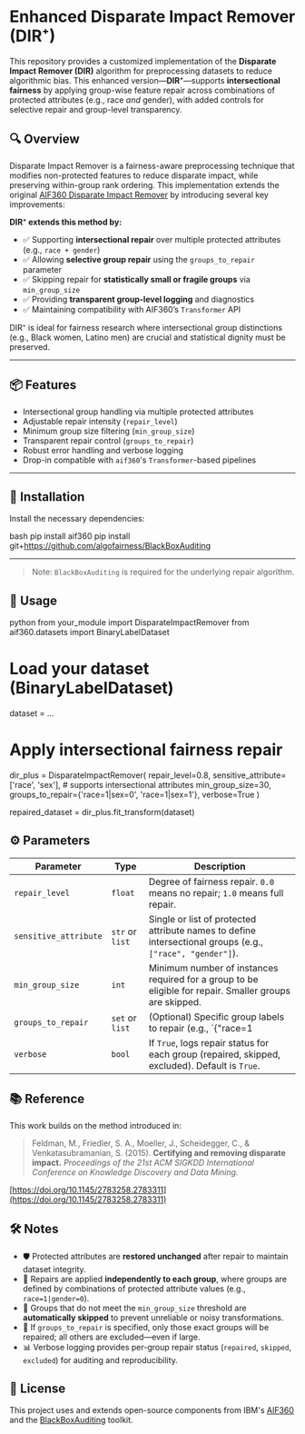 # Enhanced Disparate Impact Remover (DIR⁺)

This repository provides a customized implementation of the **Disparate Impact Remover (DIR)** algorithm for preprocessing datasets to reduce algorithmic bias. This enhanced version—**DIR⁺**—supports **intersectional fairness** by applying group-wise feature repair across combinations of protected attributes (e.g., race *and* gender), with added controls for selective repair and group-level transparency.


## 🔍 Overview

Disparate Impact Remover is a fairness-aware preprocessing technique that modifies non-protected features to reduce disparate impact, while preserving within-group rank ordering. This implementation extends the original [AIF360 Disparate Impact Remover](https://aif360.readthedocs.io/en/stable/modules/generated/aif360.algorithms.preprocessing.DisparateImpactRemover.html) by introducing several key improvements:

**DIR⁺ extends this method by:**
- ✅ Supporting **intersectional repair** over multiple protected attributes (e.g., `race + gender`)
- ✅ Allowing **selective group repair** using the `groups_to_repair` parameter
- ✅ Skipping repair for **statistically small or fragile groups** via `min_group_size`
- ✅ Providing **transparent group-level logging** and diagnostics
- ✅ Maintaining compatibility with AIF360’s `Transformer` API

DIR⁺ is ideal for fairness research where intersectional group distinctions (e.g., Black women, Latino men) are crucial and statistical dignity must be preserved.

---

## 📦 Features

- Intersectional group handling via multiple protected attributes
- Adjustable repair intensity (`repair_level`)
- Minimum group size filtering (`min_group_size`)
- Transparent repair control (`groups_to_repair`)
- Robust error handling and verbose logging
- Drop-in compatible with `aif360`'s `Transformer`-based pipelines

---

## 🚀 Installation

Install the necessary dependencies:

bash
pip install aif360
pip install git+https://github.com/algofairness/BlackBoxAuditing

---

> Note: `BlackBoxAuditing` is required for the underlying repair algorithm.

## 🧪 Usage

python
from your_module import DisparateImpactRemover
from aif360.datasets import BinaryLabelDataset

# Load your dataset (BinaryLabelDataset)
dataset = ...

# Apply intersectional fairness repair
dir_plus = DisparateImpactRemover(
    repair_level=0.8,
    sensitive_attribute=['race', 'sex'],   # supports intersectional attributes
    min_group_size=30,
    groups_to_repair={'race=1|sex=0', 'race=1|sex=1'},
    verbose=True
)

repaired_dataset = dir_plus.fit_transform(dataset)

## ⚙️ Parameters

| Parameter             | Type               | Description |
|-----------------------|--------------------|-------------|
| `repair_level`        | `float`            | Degree of fairness repair. `0.0` means no repair; `1.0` means full repair. |
| `sensitive_attribute` | `str` or `list`    | Single or list of protected attribute names to define intersectional groups (e.g., `["race", "gender"]`). |
| `min_group_size`      | `int`              | Minimum number of instances required for a group to be eligible for repair. Smaller groups are skipped. |
| `groups_to_repair`    | `set` or `list`    | (Optional) Specific group labels to repair (e.g., `{"race=1|gender=0"}`). All other groups are skipped. |
| `verbose`             | `bool`             | If `True`, logs repair status for each group (repaired, skipped, excluded). Default is `True`. |


## 📚 Reference

This work builds on the method introduced in:

> Feldman, M., Friedler, S. A., Moeller, J., Scheidegger, C., & Venkatasubramanian, S. (2015).
> **Certifying and removing disparate impact.**
> *Proceedings of the 21st ACM SIGKDD International Conference on Knowledge Discovery and Data Mining.*

[https://doi.org/10.1145/2783258.2783311](https://doi.org/10.1145/2783258.2783311)

## 🛠 Notes

- 🛡️ Protected attributes are **restored unchanged** after repair to maintain dataset integrity.
- 🧬 Repairs are applied **independently to each group**, where groups are defined by combinations of protected attribute values (e.g., `race=1|gender=0`).
- 🚫 Groups that do not meet the `min_group_size` threshold are **automatically skipped** to prevent unreliable or noisy transformations.
- 🎯 If `groups_to_repair` is specified, only those exact groups will be repaired; all others are excluded—even if large.
- 📊 Verbose logging provides per-group repair status (`repaired`, `skipped`, `excluded`) for auditing and reproducibility.


## 📄 License

This project uses and extends open-source components from IBM's [AIF360](https://github.com/IBM/AIF360) and the [BlackBoxAuditing](https://github.com/algofairness/BlackBoxAuditing) toolkit.

<!-- 
## 📖 Citation

If you use this code in your research or applications, **please cite the following paper**:

> Farayola, Michael Mayowa, Malika Bendechache, Takfarinas Saber, Regina Connolly, and Irina Tal.  
> *Enhancing Algorithmic Fairness: Integrative Approaches and Multi-Objective Optimization Application in Recidivism Models*.  
> In **Proceedings of the 19th International Conference on Availability, Reliability and Security (ARES 2024)**, pages 1–10, ACM, 2024.  
> [https://doi.org/10.1145/3664476.3669978](https://doi.org/10.1145/3664476.3669978)

BibTeX:
```bibtex
@inproceedings{farayola2024enhancing,
  title={Enhancing Algorithmic Fairness: Integrative Approaches and Multi-Objective Optimization Application in Recidivism Models},
  author={Farayola, Michael Mayowa and Bendechache, Malika and Saber, Takfarinas and Connolly, Regina and Tal, Irina},
  booktitle={Proceedings of the 19th International Conference on Availability, Reliability and Security},
  pages={1--10},
  year={2024}
}
-->
